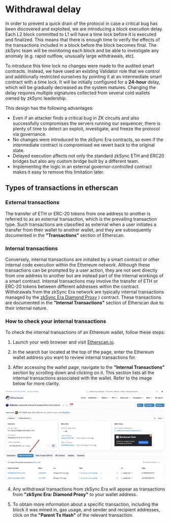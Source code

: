 # Withdrawal delay

In order to prevent a quick drain of the protocol in case a critical bug has been discovered and exploited, we are introducing a block execution delay. Each L2 block committed to L1 will have a time lock before it is executed and finalized. This means that there is enough time to verify the effects of the transactions included in a block before the block becomes final. The zkSync team will be monitoring each block and be able to investigate any anomaly (e.g. rapid outflow, unusually large withdrawals, etc).

To introduce this time lock no changes were made to the audited smart contracts. Instead, we have used an existing Validator role that we control and additionally restricted ourselves by pointing it at an intermediate smart contract with a time lock. It will be initially configured for a **24-hour** delay, which will be gradually decreased as the system matures. Changing the delay requires multiple signatures collected from several cold wallets owned by zkSync leadership.

This design has the following advantages:

- Even if an attacker finds a critical bug in ZK circuits and also successfully compromises the servers running our sequencer, there is plenty of time to detect an exploit, investigate, and freeze the protocol via governance.
- No changes were introduced to the zkSync Era contracts, so even if the intermediate contract is compromised we revert back to the original state.
- Delayed execution affects not only the standard zkSync ETH and ERC20 bridges but also any custom bridge built by a different team.
- Implementing the logic in an external governor-controlled contract makes it easy to remove this limitation later.

## Types of transactions in etherscan

### External transactions

The transfer of ETH or ERC-20 tokens from one address to another is referred to as an external transaction, which is the prevailing transaction type. Such transactions are classified as external when a user initiates a transfer from their wallet to another wallet, and they are subsequently documented in the **"Transactions"** section of Etherscan.

### Internal transactions

Conversely, internal transactions are initiated by a smart contract or other internal code execution within the Ethereum network. Although these transactions can be prompted by a user action, they are not sent directly from one address to another but are instead part of the internal workings of a smart contract. Internal transactions may involve the transfer of ETH or ERC-20 tokens between different addresses within the contract. Withdrawals from the zkSync Era network are typically internal transactions managed by the [zkSync Era Diamond Proxy](https://etherscan.io/address/0x32400084c286cf3e17e7b677ea9583e60a000324) ) contract. These transactions are documented in the **"Internal Transactions"** section of Etherscan due to their internal nature.

### How to check your internal transactions

To check the internal transactions of an Ethereum wallet, follow these steps:

1. Launch your web browser and visit [Etherscan.io](https://etherscan.io/).

2. In the search bar located at the top of the page, enter the Ethereum wallet address you want to review internal transactions for.

3. After accessing the wallet page, navigate to the **"Internal Transactions"** section by scrolling down and clicking on it. This section lists all the internal transactions associated with the wallet. Refer to the image below for more clarity.

![Etherscan](../../assets/images/etherscan-trx.png "Transaction in etherscan")

4. Any withdrawal transactions from zkSync Era will appear as transactions from **"zkSync Era: Diamond Proxy"** to your wallet address.

5. To obtain more information about a specific transaction, including the block it was mined in, gas usage, and sender and recipient addresses, click on the **"Parent Tx Hash"** of the relevant transaction.